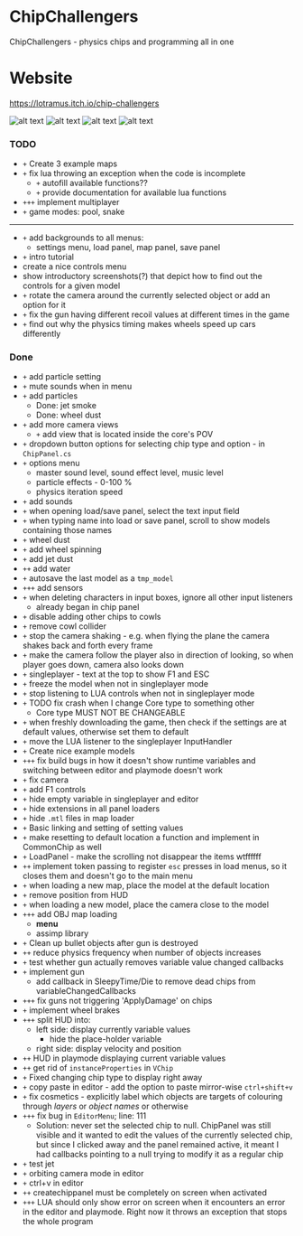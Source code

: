 # ChipChallengers
ChipChallengers - physics chips and programming all in one
# Website
https://lotramus.itch.io/chip-challengers

![alt text](https://img.itch.zone/aW1hZ2UvMjQ0MzQ5My8xNDQ3NTM1MC5wbmc=/347x500/hVpN0B.png "editor") ![alt text](https://img.itch.zone/aW1hZ2UvMjQ0MzQ5My8xNDQ3NTMzNi5wbmc=/347x500/Oo7eQt.png "plane") ![alt text](https://img.itch.zone/aW1hZ2UvMjQ0MzQ5My8xNDQ3NTM5MS5wbmc=/347x500/9v%2Ftpf.png "lua") ![alt text](https://img.itch.zone/aW1hZ2UvMjQ0MzQ5My8xNDQ3NTM3MC5wbmc=/347x500/gybjsd.png "weird_car")


### TODO
- `+` Create 3 example maps
- `+` fix lua throwing an exception when the code is incomplete
  - `+` autofill available functions??
  - `+` provide documentation for available lua functions
- `+++` implement multiplayer
- `+` game modes: pool, snake
---------------------------------------------------------------------------------------------------------------
- `+` add backgrounds to all menus:
  - settings menu, load panel, map panel, save panel
- `+` intro tutorial
 - create a nice controls menu
 - show introductory screenshots(?) that depict how to find out the controls for a given model
- `+` rotate the camera around the currently selected object or add an option for it
- `+` fix the gun having different recoil values at different times in the game
- `+` find out why the physics timing makes wheels speed up cars differently 

### Done
- `+` add particle setting
- `+` mute sounds when in menu
- `+` add particles
  - Done: jet smoke
  - Done: wheel dust
- `+` add more camera views
  - `+` add view that is located inside the core's POV
- `+` dropdown button options for selecting chip type and option - in `ChipPanel.cs`
- `+` options menu
  - master sound level, sound effect level, music level
  - particle effects - 0-100 %
  - physics iteration speed
- `+` add sounds
- `+` when opening load/save panel, select the text input field
- `+` when typing name into load or save panel, scroll to show models containing those names
- `+` wheel dust
- `+` add wheel spinning
- `+` add jet dust
- `++` add water
- `+` autosave the last model as a `tmp_model`
- `+++` add sensors
- `+` when deleting characters in input boxes, ignore all other input listeners
  - already began in chip panel
- `+` disable adding other chips to cowls
- `+` remove cowl collider
- `+` stop the camera shaking - e.g. when flying the plane the camera shakes back and forth every frame
- `+` make the camera follow the player also in direction of looking, so when player goes down, camera also looks down
- `+` singleplayer - text at the top to show F1 and ESC
- `+` freeze the model when not in singleplayer mode
- `+` stop listening to LUA controls when not in singleplayer mode
- `+` TODO fix crash when I change Core type to something other
  - Core type MUST NOT BE CHANGEABLE
- `+` when freshly downloading the game, then check if the settings are at default values, otherwise set them to default
- `+` move the LUA listener to the singleplayer InputHandler
- `+` Create nice example models
- `+++` fix build bugs in how it doesn't show runtime variables and switching between editor and playmode doesn't work
- `+` fix camera
- `+` add F1 controls
- `+` hide empty variable in singleplayer and editor
- `+` hide extensions in all panel loaders
- `+` hide `.mtl` files in map loader
- `+` Basic linking and setting of setting values
- `+` make resetting to default location a function and implement in CommonChip as well
- `+` LoadPanel - make the scrolling not disappear the items wtffffff
- `++` implement token passing to register `esc` presses in load menus, so it closes them and doesn't go to the main menu
- `+` when loading a new map, place the model at the default location
- `+` remove position from HUD
- `+` when loading a new model, place the camera close to the model
- `+++` add OBJ map loading
  - **menu**
  - assimp library
- `+` Clean up bullet objects after gun is destroyed
- `++` reduce physics frequency when number of objects increases
- `+` test whether gun actually removes variable value changed callbacks
- `+` implement gun
  - add callback in SleepyTime/Die to remove dead chips from variableChangedCallbacks
- `+++` fix guns not triggering 'ApplyDamage' on chips
- `+` implement wheel brakes
- `+++` split HUD into:
  - left side: display currently variable values
    - hide the place-holder variable
  - right side: display velocity and position
- `++` HUD in playmode displaying current variable values
- `++` get rid of `instanceProperties` in `VChip`
- `+` Fixed changing chip type to display right away
- `+` copy paste in editor - add the option to paste mirror-wise `ctrl+shift+v`
- `+` fix cosmetics - explicitly label which objects are targets of colouring through *layers* or *object names* or otherwise
- `+++` fix bug in `EditorMenu`; line: 111 
  - Solution: never set the selected chip to null. ChipPanel was still visible and it wanted to edit the values of the currently selected chip, but since I clicked away and the panel remained active, it meant I had callbacks pointing to a null trying to modify it as a regular chip
- `+` test jet 
- `+` orbiting camera mode in editor
- `+` ctrl+v in editor
- `++` createchippanel must be completely on screen when activated
- `+++` LUA should only show error on screen when it encounters an error in the editor and playmode. Right now it throws an exception that stops the whole program
